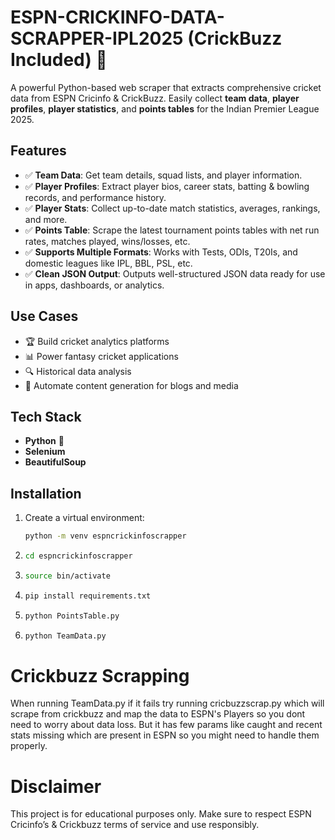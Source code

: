 # ESPN-CRICKINFO-DATA-SCRAPPER-IPL2025 (CrickBuzz Included) 🏏

A powerful Python-based web scraper that extracts comprehensive cricket data from ESPN Cricinfo & CrickBuzz. Easily collect **team data**, **player profiles**, **player statistics**, and **points tables** for the Indian Premier League 2025.

## Features
- ✅ **Team Data**: Get team details, squad lists, and player information.
- ✅ **Player Profiles**: Extract player bios, career stats, batting & bowling records, and performance history.
- ✅ **Player Stats**: Collect up-to-date match statistics, averages, rankings, and more.
- ✅ **Points Table**: Scrape the latest tournament points tables with net run rates, matches played, wins/losses, etc.
- ✅ **Supports Multiple Formats**: Works with Tests, ODIs, T20Is, and domestic leagues like IPL, BBL, PSL, etc.
- ✅ **Clean JSON Output**: Outputs well-structured JSON data ready for use in apps, dashboards, or analytics.

## Use Cases
- 🏆 Build cricket analytics platforms
- 📊 Power fantasy cricket applications
- 🔍 Historical data analysis
- 📰 Automate content generation for blogs and media

## Tech Stack
- **Python** 🐍
- **Selenium**
- **BeautifulSoup**


## Installation

1. Create a virtual environment:
   ```bash
   python -m venv espncrickinfoscrapper
2. ```bash
   cd espncrickinfoscrapper
3. ```bash
   source bin/activate
4. ```bash
   pip install requirements.txt
5. ```bash
   python PointsTable.py
6. ```bash
   python TeamData.py

# Crickbuzz Scrapping
When running TeamData.py if it fails try running cricbuzzscrap.py which will scrape from crickbuzz and map the data to ESPN's Players so you dont need to worry about data loss. But it has few params like caught and recent stats missing which are present in ESPN so you might need to handle them properly.

# Disclaimer
This project is for educational purposes only. Make sure to respect ESPN Cricinfo’s & Crickbuzz terms of service and use responsibly.

